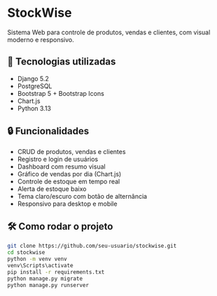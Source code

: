 # StockWise

Sistema Web para controle de produtos, vendas e clientes, com visual moderno e responsivo.

## 🚀 Tecnologias utilizadas

- Django 5.2
- PostgreSQL
- Bootstrap 5 + Bootstrap Icons
- Chart.js
- Python 3.13

## 🔒 Funcionalidades

- CRUD de produtos, vendas e clientes
- Registro e login de usuários
- Dashboard com resumo visual
- Gráfico de vendas por dia (Chart.js)
- Controle de estoque em tempo real
- Alerta de estoque baixo
- Tema claro/escuro com botão de alternância
- Responsivo para desktop e mobile

## 🛠️ Como rodar o projeto

```bash
git clone https://github.com/seu-usuario/stockwise.git
cd stockwise
python -m venv venv
venv\Scripts\activate
pip install -r requirements.txt
python manage.py migrate
python manage.py runserver
```


